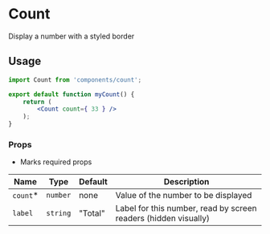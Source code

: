 Count
===

Display a number with a styled border

## Usage

```jsx
import Count from 'components/count';

export default function myCount() {
	return (
		<Count count={ 33 } />
	);
}
```

### Props

* Marks required props

Name | Type | Default | Description
--- | --- | --- | ---
`count`* | `number` | none | Value of the number to be displayed
`label` | `string` | "Total" | Label for this number, read by screen readers (hidden visually)
